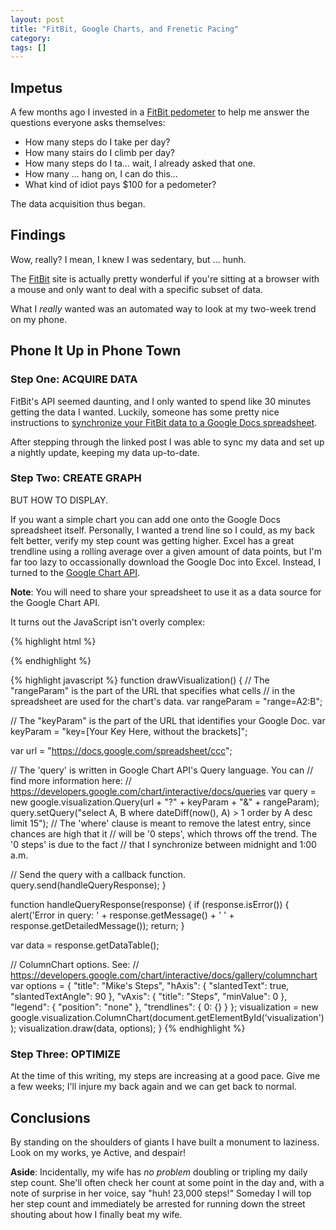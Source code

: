 ```yaml
---
layout: post
title: "FitBit, Google Charts, and Frenetic Pacing"
category: 
tags: []
---
```


<script type="text/javascript" src="http://www.google.com/jsapi"></script>
<script type="text/javascript"> 
  google.load('visualization', '1', {packages: ['corechart']});
</script>

## Impetus

A few months ago I invested in a [FitBit pedometer](http://www.fitbit.com/one) to help me answer the questions everyone asks themselves:

* How many steps do I take per day?
* How many stairs do I climb per day?
* How many steps do I ta... wait, I already asked that one.
* How many ... hang on, I can do this...
* What kind of idiot pays $100 for a pedometer?

The data acquisition thus began.

## Findings

Wow, really? I mean, I knew I was sedentary, but ... hunh.

The [FitBit](http://www.fitbit.com/) site is actually pretty wonderful if you're sitting at a browser with a mouse and only want to deal with a specific subset of data.

What I *really* wanted was an automated way to look at my two-week trend on my phone.

## Phone It Up in Phone Town

### Step One: ACQUIRE DATA

FitBit's API seemed daunting, and I only wanted to spend like 30 minutes getting the data I wanted. Luckily, someone has some pretty nice instructions to [synchronize your FitBit data to a Google Docs spreadsheet](http://quantifiedself.com/2013/02/how-to-download-fitbit-data-using-google-spreadsheets/).

After stepping through the linked post I was able to sync my data and set up a nightly update, keeping my data up-to-date.

### Step Two: CREATE GRAPH

BUT HOW TO DISPLAY.

If you want a simple chart you can add one onto the Google Docs spreadsheet itself. Personally, I wanted a trend line so I could, as my back felt better, verify my step count was getting higher. Excel has a great trendline using a rolling average over a given amount of data points, but I'm far too lazy to occassionally download the Google Doc into Excel. Instead, I turned to the [Google Chart API](https://developers.google.com/chart/).

**Note**: You will need to share your spreadsheet to use it as a data source for the Google Chart API.

It turns out the JavaScript isn't overly complex:

{% highlight html %}
  <script type="text/javascript" src="http://www.google.com/jsapi"></script>
  <script type="text/javascript"> 
    google.load('visualization', '1', {packages: ['corechart']});
  </script>
<!-- ... -->
<body>
  <!-- ... -->

  <div id="visualization"></div>

  <!-- ... -->
</body>
<script type="text/javascript" src="fitbit-data.js"></script>
<script>drawVisualization();</script>
{% endhighlight %}

{% highlight javascript %}
function drawVisualization() {
  // The "rangeParam" is the part of the URL that specifies what cells
  // in the spreadsheet are used for the chart's data.
  var rangeParam = "range=A2:B";

  // The "keyParam" is the part of the URL that identifies your Google Doc.
  var keyParam = "key=[Your Key Here, without the brackets]";

  var url = "https://docs.google.com/spreadsheet/ccc";

  // The 'query' is written in Google Chart API's Query language. You can
  // find more information here:
  // https://developers.google.com/chart/interactive/docs/queries
  var query = new google.visualization.Query(url + "?" + keyParam + "&" + rangeParam);
  query.setQuery("select A, B where dateDiff(now(), A) > 1 order by A desc limit 15");
  // The 'where' clause is meant to remove the latest entry, since chances are high that it
  // will be '0 steps', which throws off the trend. The '0 steps' is due to the fact
  // that I synchronize between midnight and 1:00 a.m.

  // Send the query with a callback function.
  query.send(handleQueryResponse);
}

function handleQueryResponse(response) {
  if (response.isError()) {
    alert('Error in query: ' + response.getMessage() + ' ' + response.getDetailedMessage());
    return;
  }

  var data = response.getDataTable();

  // ColumnChart options. See:
  // https://developers.google.com/chart/interactive/docs/gallery/columnchart
  var options = {
    "title": "Mike's Steps",
    "hAxis": {
      "slantedText": true,
      "slantedTextAngle": 90
    },
    "vAxis": {
      "title": "Steps",
      "minValue": 0
    },
    "legend": {
      "position": "none"
    },
    "trendlines": {
      0: {}
    }
  };
  visualization = new google.visualization.ColumnChart(document.getElementById('visualization'));
  visualization.draw(data, options);
}
{% endhighlight %}

### Step Three: OPTIMIZE

<div id="visualization"></div>
<script type="text/javascript" src="/assets/js/fitbit_data.js"></script>
<script>drawVisualization();</script>

At the time of this writing, my steps are increasing at a good pace. Give me a few weeks; I'll injure my back again and we can get back to normal.

## Conclusions

By standing on the shoulders of giants I have built a monument to laziness. Look on my works, ye Active, and despair!

<p class="aside"><strong>Aside</strong>: Incidentally, my wife has <em>no problem</em> doubling or tripling my daily step count. She'll often check her count at some point in the day and, with a note of surprise in her voice, say "huh! 23,000 steps!" Someday I will top her step count and immediately be arrested for running down the street shouting about how I finally beat my wife.</p>
